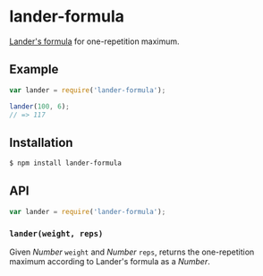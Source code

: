 # lander-formula

[Lander's formula][1] for one-repetition maximum.

## Example

``` javascript
var lander = require('lander-formula');

lander(100, 6);
// => 117
```

## Installation

``` bash
$ npm install lander-formula
```

## API

``` javascript
var lander = require('lander-formula');
```

### `lander(weight, reps)`

Given _Number_ `weight` and _Number_ `reps`, returns the one-repetition maximum
according to Lander's formula as a _Number_.


   [1]: https://en.wikipedia.org/wiki/One-repetition_maximum#Lander
